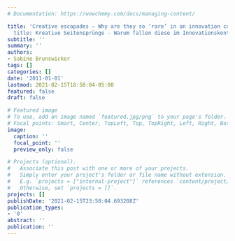```yaml
---
# Documentation: https://wowchemy.com/docs/managing-content/

title: 'Creative escapades – Why are they so ‘rare’ in an innovation context? (German
  title: Kreative Seitensprünge - Warum fallen diese im Innovationskontext so schwer?)'
subtitle: ''
summary: ''
authors:
- Sabine Brunswicker
tags: []
categories: []
date: '2011-01-01'
lastmod: 2021-02-15T18:58:04-05:00
featured: false
draft: false

# Featured image
# To use, add an image named `featured.jpg/png` to your page's folder.
# Focal points: Smart, Center, TopLeft, Top, TopRight, Left, Right, BottomLeft, Bottom, BottomRight.
image:
  caption: ''
  focal_point: ''
  preview_only: false

# Projects (optional).
#   Associate this post with one or more of your projects.
#   Simply enter your project's folder or file name without extension.
#   E.g. `projects = ["internal-project"]` references `content/project/deep-learning/index.md`.
#   Otherwise, set `projects = []`.
projects: []
publishDate: '2021-02-15T23:58:04.693208Z'
publication_types:
- '0'
abstract: ''
publication: ''
---
```

